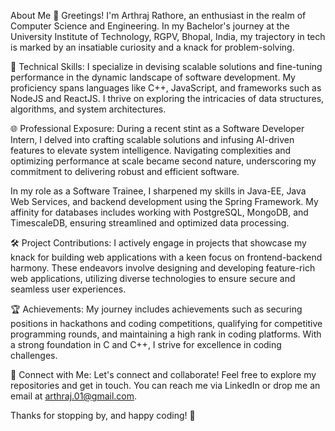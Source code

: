 About Me 👋
Greetings! I'm Arthraj Rathore, an enthusiast in the realm of Computer Science and Engineering. In my Bachelor's journey at the University Institute of Technology, RGPV, Bhopal, India, my trajectory in tech is marked by an insatiable curiosity and a knack for problem-solving.

🚀 Technical Skills:
I specialize in devising scalable solutions and fine-tuning performance in the dynamic landscape of software development. My proficiency spans languages like C++, JavaScript, and frameworks such as NodeJS and ReactJS. I thrive on exploring the intricacies of data structures, algorithms, and system architectures.

🌐 Professional Exposure:
During a recent stint as a Software Developer Intern, I delved into crafting scalable solutions and infusing AI-driven features to elevate system intelligence. Navigating complexities and optimizing performance at scale became second nature, underscoring my commitment to delivering robust and efficient software.

In my role as a Software Trainee, I sharpened my skills in Java-EE, Java Web Services, and backend development using the Spring Framework. My affinity for databases includes working with PostgreSQL, MongoDB, and TimescaleDB, ensuring streamlined and optimized data processing.

🛠️ Project Contributions:
I actively engage in projects that showcase my knack for building web applications with a keen focus on frontend-backend harmony. These endeavors involve designing and developing feature-rich web applications, utilizing diverse technologies to ensure secure and seamless user experiences.

🏆 Achievements:
My journey includes achievements such as securing positions in hackathons and coding competitions, qualifying for competitive programming rounds, and maintaining a high rank in coding platforms. With a strong foundation in C and C++, I strive for excellence in coding challenges.

🔗 Connect with Me:
Let's connect and collaborate! Feel free to explore my repositories and get in touch. You can reach me via LinkedIn or drop me an email at arthraj.01@gmail.com.

Thanks for stopping by, and happy coding! 🚀

